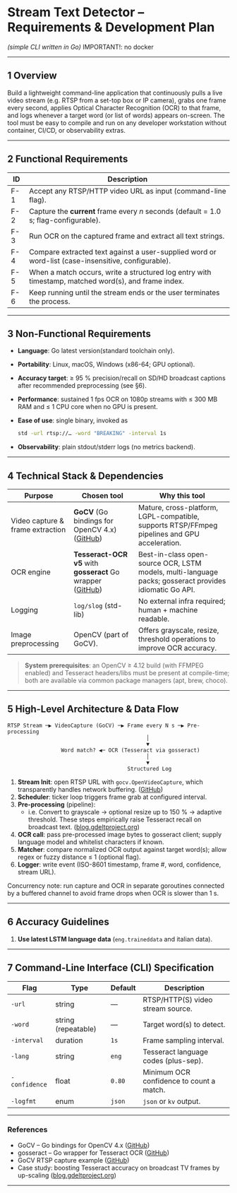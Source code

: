 # Stream Text Detector – Requirements & Development Plan

*(simple CLI written in Go)*
IMPORTANT!: no docker

---

## 1  Overview

Build a lightweight command-line application that continuously pulls a live video stream (e.g. RTSP from a set-top box or IP camera), grabs one frame every second, applies Optical Character Recognition (OCR) to that frame, and logs whenever a target word (or list of words) appears on-screen. The tool must be easy to compile and run on any developer workstation without container, CI/CD, or observability extras.

---

## 2  Functional Requirements

| ID  | Description                                                                                         |
| --- | --------------------------------------------------------------------------------------------------- |
| F-1 | Accept any RTSP/HTTP video URL as input (command-line flag).                                        |
| F-2 | Capture the **current** frame every *n* seconds (default = 1.0 s; flag-configurable).               |
| F-3 | Run OCR on the captured frame and extract all text strings.                                         |
| F-4 | Compare extracted text against a user-supplied word or word-list (case-insensitive, configurable).  |
| F-5 | When a match occurs, write a structured log entry with timestamp, matched word(s), and frame index. |
| F-6 | Keep running until the stream ends or the user terminates the process.                              |

---

## 3  Non-Functional Requirements

* **Language**: Go latest version(standard toolchain only).
* **Portability**: Linux, macOS, Windows (x86-64; GPU optional).
* **Accuracy target**: ≥ 95 % precision/recall on SD/HD broadcast captions after recommended preprocessing (see §6).
* **Performance**: sustained 1 fps OCR on 1080p streams with ≤ 300 MB RAM and ≤ 1 CPU core when no GPU is present.
* **Ease of use**: single binary, invoked as

  ```bash
  std -url rtsp://… -word "BREAKING" -interval 1s
  ```
* **Observability**: plain stdout/stderr logs (no metrics backend).

---

## 4  Technical Stack & Dependencies

| Purpose                          | Chosen tool                                                      | Why this tool                                                                                          |
| -------------------------------- | ---------------------------------------------------------------- | ------------------------------------------------------------------------------------------------------ |
| Video capture & frame extraction | **GoCV** (Go bindings for OpenCV 4.x) ([GitHub][1])              | Mature, cross-platform, LGPL-compatible, supports RTSP/FFmpeg pipelines and GPU acceleration.          |
| OCR engine                       | **Tesseract-OCR v5** with **gosseract** Go wrapper ([GitHub][2]) | Best-in-class open-source OCR, LSTM models, multi-language packs; gosseract provides idiomatic Go API. |
| Logging                          | `log/slog` (std-lib)                                             | No external infra required; human + machine readable.                                                  |
| Image preprocessing              | OpenCV (part of GoCV).                                           | Offers grayscale, resize, threshold operations to improve OCR accuracy.                                |

> **System prerequisites**: an OpenCV ≥ 4.12 build (with FFMPEG enabled) and Tesseract headers/libs must be present at compile-time; both are available via common package managers (apt, brew, choco).

---

## 5  High-Level Architecture & Data Flow

```
RTSP Stream ─▶ VideoCapture (GoCV) ─▶ Frame every N s ─▶ Pre-processing
                                            │
                                            ▼
                 Word match? ◀─ OCR (Tesseract via gosseract)
                                            │
                                            ▼
                                      Structured Log
```

1. **Stream Init**: open RTSP URL with `gocv.OpenVideoCapture`, which transparently handles network buffering. ([GitHub][3])
2. **Scheduler**: ticker loop triggers frame grab at configured interval.
3. **Pre-processing** (pipeline):
   * i.e. Convert to grayscale → optional resize up to 150 % → adaptive threshold. These steps empirically raise Tesseract recall on broadcast text. ([blog.gdeltproject.org][4])
4. **OCR call**: pass pre-processed image bytes to gosseract client; supply language model and whitelist characters if known.
5. **Matcher**: compare normalized OCR output against target word(s); allow regex or fuzzy distance ≤ 1 (optional flag).
6. **Logger**: write event (ISO-8601 timestamp, frame #, word, confidence, stream URL).

Concurrency note: run capture and OCR in separate goroutines connected by a buffered channel to avoid frame drops when OCR is slower than 1 s.

---

## 6  Accuracy Guidelines

1. **Use latest LSTM language data** (`eng.traineddata` and italian data).
---

## 7  Command-Line Interface (CLI) Specification

| Flag          | Type                | Default | Description                              |
| ------------- | ------------------- | ------- | ---------------------------------------- |
| `-url`        | string              | —       | RTSP/HTTP(S) video stream source.        |
| `-word`       | string (repeatable) | —       | Target word(s) to detect.                |
| `-interval`   | duration            | `1s`    | Frame sampling interval.                 |
| `-lang`       | string              | `eng`   | Tesseract language codes (plus-sep).     |
| `-confidence` | float               | `0.80`  | Minimum OCR confidence to count a match. |
| `-logfmt`     | enum                | `json`  | `json` or `kv` output.                   |

---

### References

* GoCV – Go bindings for OpenCV 4.x ([GitHub][1])
* gosseract – Go wrapper for Tesseract OCR ([GitHub][2])
* GoCV RTSP capture example ([GitHub][3])
* Case study: boosting Tesseract accuracy on broadcast TV frames by up-scaling ([blog.gdeltproject.org][4])

---

[1]: https://github.com/hybridgroup/gocv?utm_source=chatgpt.com "hybridgroup/gocv: Go package for computer vision using OpenCV 4 ..."
[2]: https://github.com/otiai10/gosseract?utm_source=chatgpt.com "GitHub - otiai10/gosseract: Go package for OCR (Optical Character ..."
[3]: https://github.com/hybridgroup/gocv/issues/449?utm_source=chatgpt.com "hybridgroup/gocv - How to access the RTSP stream video? - GitHub"
[4]: https://blog.gdeltproject.org/using-tesseract-to-ocr-television-news-a-case-study-of-cnn-bloomberg-news/?utm_source=chatgpt.com "Using Tesseract To OCR Television News: A Case Study Of CNN ..."
